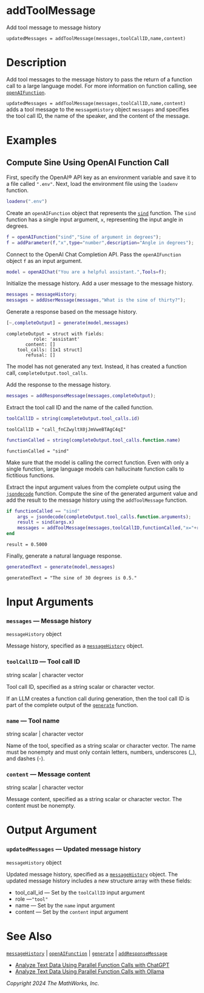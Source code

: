 
# addToolMessage

Add tool message to message history


`updatedMessages = addToolMessage(messages,toolCallID,name,content)`

# Description

Add tool messages to the message history to pass the return of a function call to a large language model. For more information on function calling, see [`openAIFunction`](openAIFunction.md).


`updatedMessages = addToolMessage(messages,toolCallID,name,content)` adds a tool message to the `messageHistory` object `messages` and specifies the tool call ID, the name of the speaker, and the content of the message.

# Examples
## Compute Sine Using OpenAI Function Call

First, specify the OpenAI® API key as an environment variable and save it to a file called `".env"`. Next, load the environment file using the `loadenv` function.

```matlab
loadenv(".env")
```

Create an `openAIFunction` object that represents the [`sind`](https://www.mathworks.com/help/matlab/ref/sind.html) function. The `sind` function has a single input argument, `x`, representing the input angle in degrees.

```matlab
f = openAIFunction("sind","Sine of argument in degrees");
f = addParameter(f,"x",type="number",description="Angle in degrees");
```

Connect to the OpenAI Chat Completion API. Pass the `openAIFunction` object `f` as an input argument.

```matlab
model = openAIChat("You are a helpful assistant.",Tools=f);
```

Initialize the message history. Add a user message to the message history.

```matlab
messages = messageHistory;
messages = addUserMessage(messages,"What is the sine of thirty?");
```

Generate a response based on the message history.

```matlab
[~,completeOutput] = generate(model,messages)
```

```matlabTextOutput
completeOutput = struct with fields:
          role: 'assistant'
       content: []
    tool_calls: [1x1 struct]
       refusal: []

```

The model has not generated any text. Instead, it has created a function call, `completeOutput.tool_calls`.


Add the response to the message history.

```matlab
messages = addResponseMessage(messages,completeOutput);
```

Extract the tool call ID and the name of the called function.

```matlab
toolCallID = string(completeOutput.tool_calls.id)
```

```matlabTextOutput
toolCallID = "call_fnCZwyltX0jJmVweBTAgC4qI"
```

```matlab
functionCalled = string(completeOutput.tool_calls.function.name)
```

```matlabTextOutput
functionCalled = "sind"
```

Make sure that the model is calling the correct function. Even with only a single function, large language models can hallucinate function calls to fictitious functions.


Extract the input argument values from the complete output using the [`jsondecode`](https://www.mathworks.com/help/matlab/ref/jsondecode.html) function. Compute the sine of the generated argument value and add the result to the message history using the `addToolMessage` function.

```matlab
if functionCalled == "sind"
    args = jsondecode(completeOutput.tool_calls.function.arguments);
    result = sind(args.x)
    messages = addToolMessage(messages,toolCallID,functionCalled,"x="+result);
end
```

```matlabTextOutput
result = 0.5000
```

Finally, generate a natural language response.

```matlab
generatedText = generate(model,messages)
```

```matlabTextOutput
generatedText = "The sine of 30 degrees is 0.5."
```
# Input Arguments
### `messages` — Message history

`messageHistory` object


Message history, specified as a [`messageHistory`](messageHistory.md) object.

### `toolCallID` — Tool call ID

string scalar | character vector


Tool call ID, specified as a string scalar or character vector.


If an LLM creates a function call during generation, then the tool call ID is part of the complete output of the [`generate`](generate.md) function.

### `name` — Tool name

string scalar | character vector


Name of the tool, specified as a string scalar or character vector. The name must be nonempty and must only contain letters, numbers, underscores (\_), and dashes (\-).

### `content` — Message content

string scalar | character vector


Message content, specified as a string scalar or character vector. The content must be nonempty.

# Output Argument
### `updatedMessages` — Updated message history

`messageHistory` object


Updated message history, specified as a [`messageHistory`](messageHistory.md) object. The updated message history includes a new structure array with these fields:

-  tool\_call\_id — Set by the `toolCallID` input argument 
-  role —`"tool"` 
-  name — Set by the `name` input argument 
-  content — Set by the `content` input argument 
# See Also

[`messageHistory`](messageHistory.md) | [`openAIFunction`](openAIFunction.md) | [`generate`](generate.md) | [`addResponseMessage`](addResponseMessage.md)

-  [Analyze Text Data Using Parallel Function Calls with ChatGPT](../../examples/AnalyzeTextDataUsingParallelFunctionCallwithChatGPT.md)
-  [Analyze Text Data Using Parallel Function Calls with Ollama](../../examples/AnalyzeTextDataUsingParallelFunctionCallwithOllama.md) 

*Copyright 2024 The MathWorks, Inc.*

